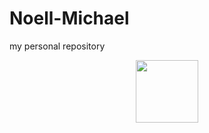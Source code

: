 # Noell-Michael
my personal repository
<div id="header" align="center">
  <img src="https://media.giphy.com/media/q85r0ksVWil27Igkni/giphy.gif" width="100"/>
</div>
